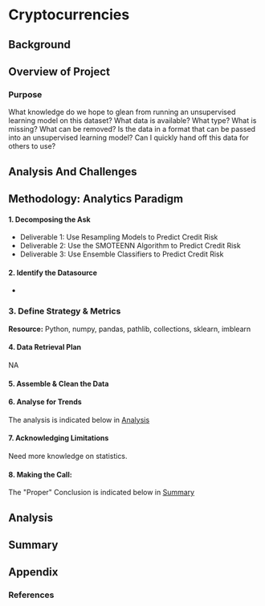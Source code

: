 # Cryptocurrencies

## Background



## Overview of Project

### Purpose

What knowledge do we hope to glean from running an unsupervised learning model on this dataset?
What data is available? What type? What is missing? What can be removed?
Is the data in a format that can be passed into an unsupervised learning model?
Can I quickly hand off this data for others to use?


## Analysis And Challenges

## Methodology: Analytics Paradigm

#### 1. Decomposing the Ask

* Deliverable 1: Use Resampling Models to Predict Credit Risk
* Deliverable 2: Use the SMOTEENN Algorithm to Predict Credit Risk
* Deliverable 3: Use Ensemble Classifiers to Predict Credit Risk

#### 2. Identify the Datasource
*

### 3. Define Strategy & Metrics
**Resource:** Python, numpy, pandas, pathlib, collections, sklearn, imblearn

#### 4. Data Retrieval Plan
NA

#### 5. Assemble & Clean the Data


#### 6. Analyse for Trends

The analysis is indicated below in [Analysis](#analysis)

#### 7. Acknowledging Limitations
Need more knowledge on statistics.

#### 8. Making the Call:
The "Proper" Conclusion is indicated below in [Summary](#summary)

## Analysis


## Summary



## Appendix

### References
